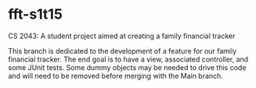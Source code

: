 # fft-s1t15
CS 2043: A student project aimed at creating a family financial tracker

This branch is dedicated to the development of a feature for our family financial tracker. The end goal is to have a view, associated controller, and some JUnit tests. Some dummy objects may be needed to drive this code and will need to be removed before merging with the Main branch.
